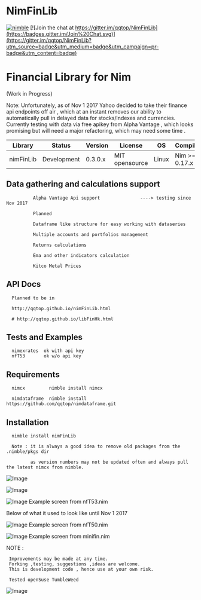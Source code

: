 # NimFinLib

[![nimble](https://raw.githubusercontent.com/yglukhov/nimble-tag/master/nimble.png)](https://github.com/yglukhov/nimble-tag)
[![Join the chat at https://gitter.im/qqtop/NimFinLib](https://badges.gitter.im/Join%20Chat.svg)](https://gitter.im/qqtop/NimFinLib?utm_source=badge&utm_medium=badge&utm_campaign=pr-badge&utm_content=badge)

Financial Library for Nim 
==========================
(Work in Progress)


Note: 
       Unfortunately, as of Nov 1 2017 Yahoo decided to take their finance api endpoints off air , which at an instant 
       removes our ability to automatically pull in delayed data for stocks/indexes and currencies. 
       Currently testing with data via free apikey from Alpha Vantage , which looks promising
       but will need a major refactoring, which may need some time .
       
       
       
 

| Library    | Status      | Version | License        | OS     | Compiler       |
|------------|-------------|---------|----------------|--------|----------------|
| nimFinLib  | Development | 0.3.0.x | MIT opensource | Linux  | Nim >= 0.17.x  |




Data gathering and calculations support 
----------------------------------------

                          
              Alpha Vantage Api support               ----> testing since Nov 2017
              
              Planned 
              
              Dataframe like structure for easy working with dataseries
              
              Multiple accounts and portfolios management
              
              Returns calculations
              
              Ema and other indicators calculation
                      
              Kitco Metal Prices                      
              
              
API Docs
--------

      Planned to be in
      
      http://qqtop.github.io/nimFinLib.html

      # http://qqtop.github.io/libFinHk.html
      
  
   
Tests and Examples
------------------
    
      
      nimexrates  ok with api key
      nfT53       ok w/o api key

     

Requirements
------------
     
           
      nimcx         nimble install nimcx
      
      nimdataframe  nimble install https://github.com/qqtop/nimdataframe.git
      
          
 
Installation 
------------
  
       
      nimble install nimFinLib 
      
      Note : it is always a good idea to remove old packages from the .nimble/pkgs dir 
      
             as version numbers may not be updated often and always pull the latest nimcx from nimble.

![Image](http://qqtop.github.io/nfT53-1.png?raw=true)

![Image](http://qqtop.github.io/nfT53-2.png?raw=true)

![Image](http://qqtop.github.io/nfT53-3.png?raw=true)
Example screen from nfT53.nim
             
Below of what it used to look like until Nov 1 2017

![Image](http://qqtop.github.io/nfT50.png?raw=true)
Example screen from nfT50.nim



![Image](http://qqtop.github.io/minifin1.png?raw=true)
Example screen from minifin.nim             
             
             
             
             
             
NOTE : 
  
     Improvements may be made at any time.              
     Forking ,testing, suggestions ,ideas are welcome.
     This is development code , hence use at your own risk.
     
     Tested openSuse TumbleWeed
              

![Image](http://qqtop.github.io/qqtop-small.png?raw=true)
